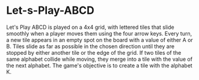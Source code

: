 # Let-s-Play-ABCD
Let's Play ABCD is played on a 4x4 grid, with lettered tiles that slide smoothly when a player moves them using the four arrow keys. Every turn, a new tile appears in an empty spot on the board with a value of either A or B. Tiles slide as far as possible in the chosen direction until they are stopped by either another tile or the edge of the grid. If two tiles of the same alphabet collide while moving, they merge into a tile with the value of the next alphabet. The game's objective is to create a tile with the alphabet K. 
